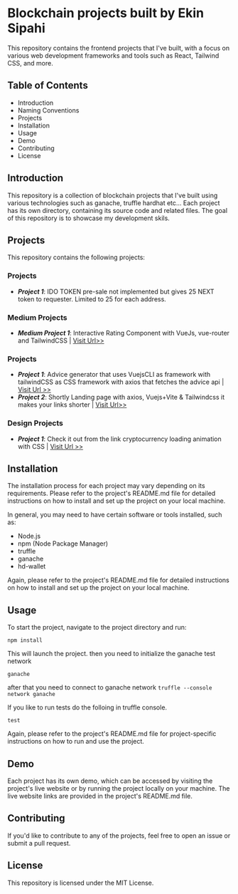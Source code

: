 # Blockchain projects built by Ekin Sipahi

This repository contains the frontend projects that I've built, with a focus on various web development frameworks and tools such as React, Tailwind CSS, and more.

## Table of Contents

* Introduction
* Naming Conventions
* Projects
* Installation
* Usage
* Demo
* Contributing
* License

## Introduction

This repository is a collection of blockchain projects that I've built using various technologies such as ganache, truffle hardhat etc... Each project has its own directory, containing its source code and related files. The goal of this repository is to showcase my development skils.


## Projects
This repository contains the following projects:
<br>
### Projects
* ***Project 1***: IDO TOKEN pre-sale not implemented but gives 25 NEXT token to requester. Limited to 25 for each address.

### Medium Projects

* ***Medium Project 1***: Interactive Rating Component with VueJs, vue-router and TailwindCSS | [Visit Url>>](https://64764e119b46940265916145--super-macaron-fb8fee.netlify.app/)

### Projects
* ***Project 1***: Advice generator that uses VuejsCLI as framework with tailwindCSS as CSS framework with axios that fetches the advice api | [Visit Url >>](https://64711f1b0e70731e35123d86--elaborate-croquembouche-a87754.netlify.app/)
* ***Project 2***: Shortly Landing page with axios, Vuejs+Vite & Tailwindcss it makes your links shorter | [Visit Url>>](https://6473986916190863b4f2ea36--sunny-malabi-9286a3.netlify.app/)

### Design Projects
* ***Project 1***: Check it out from the link cryptocurrency loading animation with CSS | [Visit Url >>](https://656f74d7bfa5922856429af9--gentle-travesseiro-a60b6c.netlify.app/)
## Installation

The installation process for each project may vary depending on its requirements. Please refer to the project's README.md file for detailed instructions on how to install and set up the project on your local machine.

In general, you may need to have certain software or tools installed, such as:

* Node.js
* npm (Node Package Manager)
* truffle
* ganache
* hd-wallet

Again, please refer to the project's README.md file for detailed instructions on how to install and set up the project on your local machine.

## Usage

To start the project, navigate to the project directory and run:

`npm install`

This will launch the project.
then you need to initialize the ganache test network

`ganache`

after that you need to connect to ganache network
`truffle --console network ganache`

If you like to run tests do the folloing in truffle console.

`test`

Again, please refer to the project's README.md file for project-specific instructions on how to run and use the project.


## Demo
Each project has its own demo, which can be accessed by visiting the project's live website or by running the project locally on your machine. The live website links are provided in the project's README.md file.


## Contributing
If you'd like to contribute to any of the projects, feel free to open an issue or submit a pull request.

## License
This repository is licensed under the MIT License.
